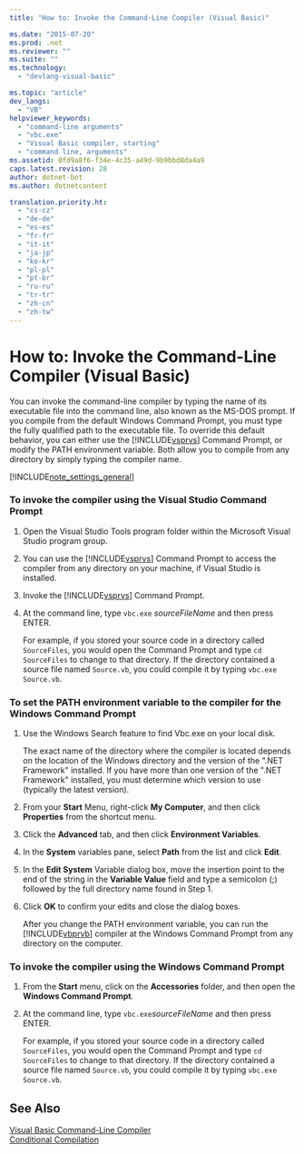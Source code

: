 ```yaml
---
title: "How to: Invoke the Command-Line Compiler (Visual Basic)"

ms.date: "2015-07-20"
ms.prod: .net
ms.reviewer: ""
ms.suite: ""
ms.technology: 
  - "devlang-visual-basic"

ms.topic: "article"
dev_langs: 
  - "VB"
helpviewer_keywords: 
  - "command-line arguments"
  - "vbc.exe"
  - "Visual Basic compiler, starting"
  - "command line, arguments"
ms.assetid: 0fd9a8f6-f34e-4c35-a49d-9b9bbd8da4a9
caps.latest.revision: 28
author: dotnet-bot
ms.author: dotnetcontent

translation.priority.ht: 
  - "cs-cz"
  - "de-de"
  - "es-es"
  - "fr-fr"
  - "it-it"
  - "ja-jp"
  - "ko-kr"
  - "pl-pl"
  - "pt-br"
  - "ru-ru"
  - "tr-tr"
  - "zh-cn"
  - "zh-tw"
---
```

# How to: Invoke the Command-Line Compiler (Visual Basic)
You can invoke the command-line compiler by typing the name of its executable file into the command line, also known as the MS-DOS prompt. If you compile from the default Windows Command Prompt, you must type the fully qualified path to the executable file. To override this default behavior, you can either use the [!INCLUDE[vsprvs](~/includes/vsprvs-md.md)] Command Prompt, or modify the PATH environment variable. Both allow you to compile from any directory by simply typing the compiler name.  
  
[!INCLUDE[note_settings_general](~/includes/note-settings-general-md.md)]  
  
### To invoke the compiler using the Visual Studio Command Prompt  
  
1.  Open the Visual Studio Tools program folder within the Microsoft Visual Studio program group.  
  
2.  You can use the [!INCLUDE[vsprvs](~/includes/vsprvs-md.md)] Command Prompt to access the compiler from any directory on your machine, if Visual Studio is installed.  
  
3.  Invoke the [!INCLUDE[vsprvs](~/includes/vsprvs-md.md)] Command Prompt.  
  
4.  At the command line, type `vbc.exe` *sourceFileName* and then press ENTER.  
  
     For example, if you stored your source code in a directory called `SourceFiles`, you would open the Command Prompt and type `cd SourceFiles` to change to that directory. If the directory contained a source file named `Source.vb`, you could compile it by typing `vbc.exe Source.vb`.  
  
### To set the PATH environment variable to the compiler for the Windows Command Prompt  
  
1.  Use the Windows Search feature to find Vbc.exe on your local disk.  
  
     The exact name of the directory where the compiler is located depends on the location of the Windows directory and the version of the ".NET Framework" installed. If you have more than one version of the ".NET Framework" installed, you must determine which version to use (typically the latest version).  
  
2.  From your **Start** Menu, right-click **My Computer**, and then click **Properties** from the shortcut menu.  
  
3.  Click the **Advanced** tab, and then click **Environment Variables**.  
  
4.  In the **System** variables pane, select **Path** from the list and click **Edit**.  
  
5.  In the **Edit System** Variable dialog box, move the insertion point to the end of the string in the **Variable Value** field and type a semicolon (;) followed by the full directory name found in Step 1.  
  
6.  Click **OK** to confirm your edits and close the dialog boxes.  
  
     After you change the PATH environment variable, you can run the [!INCLUDE[vbprvb](~/includes/vbprvb-md.md)] compiler at the Windows Command Prompt from any directory on the computer.  
  
### To invoke the compiler using the Windows Command Prompt  
  
1.  From the **Start** menu, click on the **Accessories** folder, and then open the **Windows Command Prompt**.  
  
2.  At the command line, type `vbc.exe`*sourceFileName* and then press ENTER.  
  
     For example, if you stored your source code in a directory called `SourceFiles`, you would open the Command Prompt and type `cd SourceFiles` to change to that directory. If the directory contained a source file named `Source.vb`, you could compile it by typing `vbc.exe Source.vb`.  
  
## See Also  
 [Visual Basic Command-Line Compiler](../../../visual-basic/reference/command-line-compiler/index.md)   
 [Conditional Compilation](../../../visual-basic/programming-guide/program-structure/conditional-compilation.md)
